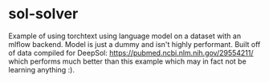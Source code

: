 # sol-solver
Example of using torchtext using language model on a dataset with an mlflow backend. Model is just a dummy and isn't highly performant. Built off of data compiled for DeepSol: https://pubmed.ncbi.nlm.nih.gov/29554211/ which performs much better than this example which may in fact not be learning anything :).
